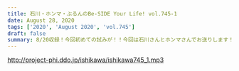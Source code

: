 ```yaml
---
title: 石川・ホンマ・ぶるんのBe-SIDE Your Life! vol.745-1
date: August 28, 2020
tags: ['2020', 'August 2020', 'vol.745']
draft: false
summary: 8/20収録！今回初めての試みが！！今回は石川さんとホンマさんでお送りします！
---
```


http://project-phi.ddo.jp/ishikawa/ishikawa745_1.mp3